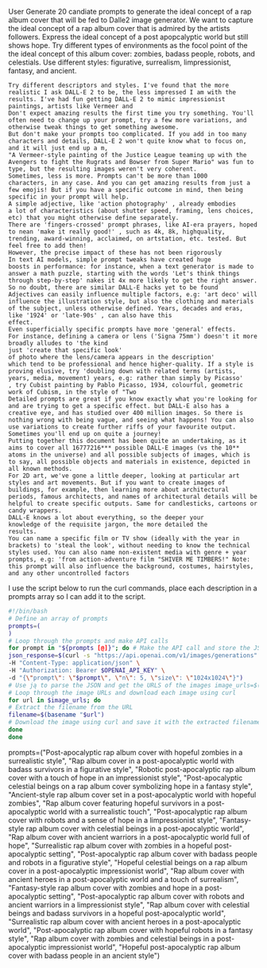 User
Generate 20 candiate prompts to generate the ideal concept of a rap album cover that will be fed to Dalle2 image generator. We want to capture the ideal concept of a rap album cover that is admired by the artists followers. Express the ideal concept of a post apopcalyptic world but still shows hope. Try different types of environments as the focol point of the the ideal concept of this album cover: zombies, badass people, robots, and celestials. Use different styles: figurative, surrealism, limpressionist, fantasy, and ancient. 

```
Try different descriptors and styles. I've found that the more realistic I ask DALL-E 2 to be, the less impressed I am with the results. I've had fun getting DALL-E 2 to mimic impressionist paintings, artists like Vermeer and
Don't expect amazing results the first time you try something. You'll often need to change up your prompt, try a few more variations, and otherwise tweak things to get something awesome.
But don't make your prompts too complicated. If you add in too many characters and details, DALL-E 2 won't quite know what to focus on, and it will just end up a m,
"A Vermeer-style painting of the Justice League teaming up with the Avengers to fight the Rugrats and Bowser from Super Mario" was fun to type, but the resulting images weren't very coherent.
Sometimes, less is more. Prompts can't be more than 1000
characters, in any case. And you can get amazing results from just a few emojis! But if you have a specific outcome in mind, then being specific in your prompt will help.
A simple adjective, like 'action photography' , already embodies
a lot of characteristics (about shutter speed, framing, lens choices, etc) that you might otherwise define separately.
There are 'fingers-crossed' prompt phrases, like AI-era prayers, hoped to nean 'make it really good!' , such as 4k, 8k, highquality, trending, award-winning, acclaimed, on artstation, etc. tested. But feel free to add then!
However, the precise impact of these has not been rigorously
In text AI models, simple prompt tweaks have created huge
boosts in performance: for instance, when a text generator is made to answer a math puzzle, starting with the words 'Let's think things through step-by-step' nakes it 4x more likely to get the right answer.
So no doubt, there are similar DALL-E hacks yet to be found
Adjectives can easily influence multiple factors, e.g: 'art deco' will influence the illustration style, but also the clothing and materials of the subject, unless otherwise defined. Years, decades and eras, like '1924' or 'late-90s' , can also have this
effect.
Even superficially specific prompts have more 'general' effects.
For instance, defining a camera or lens ('Signa 75mm') doesn't it more broadly alludes to 'the kind
just 'create that specific look'
of photo where the lens/camera appears in the description'
which tend to be professional and hence higher-quality. If a style is proving elusive, try 'doubling down with related terms (artists, years, media, movement) years, e.g: rather than simply by Picasso'
, try Cubist painting by Pablo Picasso, 1934, colourful, geometric work of Cubism, in the style of "Two
Detailed prompts are great if you know exactly what you're looking for and are trying to get a specific effect. but DALL-E also has a creative eye, and has studied over 400 million images. So there is nothing wrong with being vague, and seeing what happens! You can also use variations to create further riffs of your favourite output. Sometimes you'll end up on quite a journey!
Putting together this document has been quite an undertaking, as it aims to cover all 16777216*** possible DALL-E images (vs the 10** atoms in the universe) and all possible subjects of images, which is to say, all possible objects and materials in existence, depicted in all known methods.
For 2D art, we've gone a little deeper, looking at particular art styles and art movements. But if you want to create images of buildings, for example, then learning more about architectural periods, famous architects, and names of architectural details will be helpful to create specific outputs. Same for candlesticks, cartoons or candy wrappers.
DALL-E knows a lot about everything, so the deeper your
knowledge of the requisite jargon, the more detailed the
results.
You can name a specific film or TV show (ideally with the year in brackets) to 'steal the look', without needing to know the technical styles used. You can also name non-existent media with genre + year prompts, e.g: 'from action-adventure film "SHIVER ME TIMBERS!" Note: this prompt will also influence the background, costumes, hairstyles, and any other uncontrolled factors
```

I use the script below to run the curl commands, place each description in a prompts array so I can add it to the script.
```sh
#!/bin/bash
# Define an array of prompts
prompts=(
)
# Loop through the prompts and make API calls
for prompt in "${prompts [@]}"; do # Make the API call and store the JSON response in a variable
json_response=$(curl -s "https://api.openai.com/v1/images/generations" \
-H "Content-Type: application/json" \
-H "Authorization: Bearer $OPENAI_API_KEY" \
-d "{\"prompt\": \"$prompt\", \"n\": 5, \"size\": \"1024x1024\"}")
# Use ją to parse the JSON and get the URLS of the images image_urls=$(echo "$json_response" | jq -r '.data[].url')
# Loop through the image URLs and download each image using curl
for url in $image_urls; do
# Extract the filename from the URL
filename=$(basename "$url")
# Download the image using curl and save it with the extracted filename curl -s -Lo "../dalle/$filename" "$url"
done
done
```

prompts=("Post-apocalyptic rap album cover with hopeful zombies in a surrealistic style",
"Rap album cover in a post-apocalyptic world with badass survivors in a figurative style",
"Robotic post-apocalyptic rap album cover with a touch of hope in an impressionist style",
"Post-apocalyptic celestial beings on a rap album cover symbolizing hope in a fantasy style",
"Ancient-style rap album cover set in a post-apocalyptic world with hopeful zombies",
"Rap album cover featuring hopeful survivors in a post-apocalyptic world with a surrealistic touch",
"Post-apocalyptic rap album cover with robots and a sense of hope in a limpressionist style",
"Fantasy-style rap album cover with celestial beings in a post-apocalyptic world",
"Rap album cover with ancient warriors in a post-apocalyptic world full of hope",
"Surrealistic rap album cover with zombies in a hopeful post-apocalyptic setting",
"Post-apocalyptic rap album cover with badass people and robots in a figurative style",
"Hopeful celestial beings on a rap album cover in a post-apocalyptic impressionist world",
"Rap album cover with ancient heroes in a post-apocalyptic world and a touch of surrealism",
"Fantasy-style rap album cover with zombies and hope in a post-apocalyptic setting",
"Post-apocalyptic rap album cover with robots and ancient warriors in a limpressionist style",
"Rap album cover with celestial beings and badass survivors in a hopeful post-apocalyptic world",
"Surrealistic rap album cover with ancient heroes in a post-apocalyptic world",
"Post-apocalyptic rap album cover with hopeful robots in a fantasy style",
"Rap album cover with zombies and celestial beings in a post-apocalyptic impressionist world",
"Hopeful post-apocalyptic rap album cover with badass people in an ancient style")